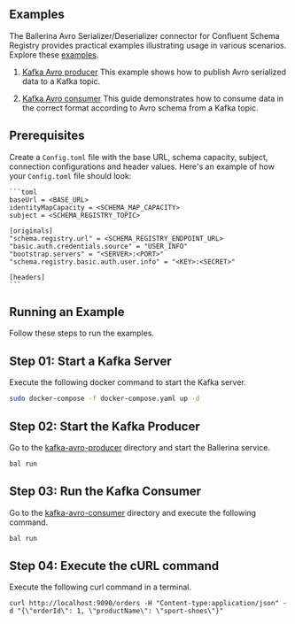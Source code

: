 ## Examples

The Ballerina Avro Serializer/Deserializer connector for Confluent Schema Registry provides practical examples illustrating usage in various scenarios. Explore these [examples](https://github.com/ballerina-platform/module-ballerinax-confluent.cavroserdes/tree/main/examples).

1. [Kafka Avro producer](https://github.com/ballerina-platform/module-ballerinax-confluent.cavroserdes/tree/main/examples/kafka-avro-producer)
    This example shows how to publish Avro serialized data to a Kafka topic.

2. [Kafka Avro consumer](https://github.com/ballerina-platform/module-ballerinax-confluent.cavroserdes/tree/main/examples/kafka-avro-consumer)
    This guide demonstrates how to consume data in the correct format according to Avro schema from a Kafka topic.

## Prerequisites

Create a `Config.toml` file with the base URL, schema capacity, subject, connection configurations and header values. Here's an example of how your `Config.toml` file should look:

    ```toml
    baseUrl = <BASE_URL>
    identityMapCapacity = <SCHEMA_MAP_CAPACITY>
    subject = <SCHEMA_REGISTRY_TOPIC>

    [originals]
    "schema.registry.url" = <SCHEMA_REGISTRY_ENDPOINT_URL>
    "basic.auth.credentials.source" = "USER_INFO"
    "bootstrap.servers" = "<SERVER>:<PORT>"
    "schema.registry.basic.auth.user.info" = "<KEY>:<SECRET>"

    [headers]
    ```

## Running an Example

Follow these steps to run the examples.

## Step 01: Start a Kafka Server

Execute the following docker command to start the Kafka server.

```bash
sudo docker-compose -f docker-compose.yaml up -d
```

## Step 02: Start the Kafka Producer

Go to the [kafka-avro-producer](https://github.com/ballerina-platform/module-ballerinax-confluent.cavroserdes/tree/main/examples/kafka-avro-producer) directory and start the Ballerina service.

```bash
bal run
```

## Step 03: Run the Kafka Consumer

Go to the [kafka-avro-consumer](https://github.com/ballerina-platform/module-ballerinax-confluent.cavroserdes/tree/main/examples/kafka-avro-consumer) directory and execute the following command.

```bash
bal run
```

## Step 04: Execute the cURL command

Execute the following curl command in a terminal.

```curl 
curl http://localhost:9090/orders -H "Content-type:application/json" -d "{\"orderId\": 1, \"productName\": \"sport-shoes\"}"
```
